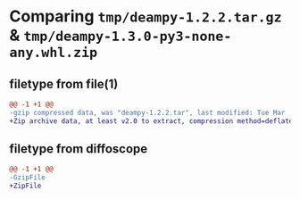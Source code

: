 # Comparing `tmp/deampy-1.2.2.tar.gz` & `tmp/deampy-1.3.0-py3-none-any.whl.zip`

## filetype from file(1)

```diff
@@ -1 +1 @@
-gzip compressed data, was "deampy-1.2.2.tar", last modified: Tue Mar  7 14:37:36 2023, max compression
+Zip archive data, at least v2.0 to extract, compression method=deflate
```

## filetype from diffoscope

```diff
@@ -1 +1 @@
-GzipFile
+ZipFile
```

